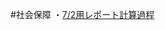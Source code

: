 #社会保障
・[7/2用レポート計算過程](http://nbviewer.ipython.org/github/ogaway/Report/blob/master/SocialSecurity/SocialSecurity.ipynb)
